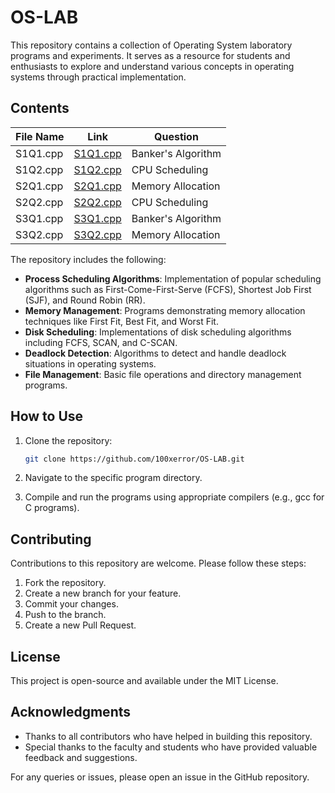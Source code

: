 # OS-LAB

This repository contains a collection of Operating System laboratory programs and experiments. It serves as a resource for students and enthusiasts to explore and understand various concepts in operating systems through practical implementation.

## Contents

| File Name | Link | Question |
|-----------|------|----------|
| S1Q1.cpp | [S1Q1.cpp](https://github.com/100xerror/OS-LAB/blob/main/OS/S1Q1.cpp) | Banker's Algorithm |
| S1Q2.cpp | [S1Q2.cpp](https://github.com/100xerror/OS-LAB/blob/main/OS/S1Q2.cpp) | CPU Scheduling |
| S2Q1.cpp | [S2Q1.cpp](https://github.com/100xerror/OS-LAB/blob/main/OS/S2Q1.cpp) | Memory Allocation |
| S2Q2.cpp | [S2Q2.cpp](https://github.com/100xerror/OS-LAB/blob/main/OS/S2Q2.cpp) | CPU Scheduling |
| S3Q1.cpp | [S3Q1.cpp](https://github.com/100xerror/OS-LAB/blob/main/OS/S3Q1.cpp) | Banker's Algorithm |
| S3Q2.cpp | [S3Q2.cpp](https://github.com/100xerror/OS-LAB/blob/main/OS/S3Q2.cpp) | Memory Allocation|


The repository includes the following:

- **Process Scheduling Algorithms**: Implementation of popular scheduling algorithms such as First-Come-First-Serve (FCFS), Shortest Job First (SJF), and Round Robin (RR).
- **Memory Management**: Programs demonstrating memory allocation techniques like First Fit, Best Fit, and Worst Fit.
- **Disk Scheduling**: Implementations of disk scheduling algorithms including FCFS, SCAN, and C-SCAN.
- **Deadlock Detection**: Algorithms to detect and handle deadlock situations in operating systems.
- **File Management**: Basic file operations and directory management programs.

## How to Use

1. Clone the repository:
   ```bash
   git clone https://github.com/100xerror/OS-LAB.git
   ```

2. Navigate to the specific program directory.

3. Compile and run the programs using appropriate compilers (e.g., gcc for C programs).

## Contributing

Contributions to this repository are welcome. Please follow these steps:

1. Fork the repository.
2. Create a new branch for your feature.
3. Commit your changes.
4. Push to the branch.
5. Create a new Pull Request.

## License

This project is open-source and available under the MIT License.

## Acknowledgments

- Thanks to all contributors who have helped in building this repository.
- Special thanks to the faculty and students who have provided valuable feedback and suggestions.

For any queries or issues, please open an issue in the GitHub repository.
